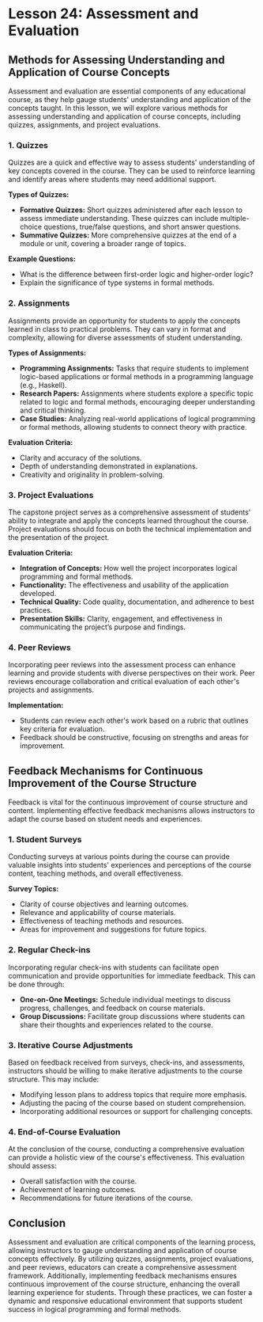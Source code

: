 # Lesson 24: Assessment and Evaluation

## Methods for Assessing Understanding and Application of Course Concepts

Assessment and evaluation are essential components of any educational course, as they help gauge students' understanding and application of the concepts taught. In this lesson, we will explore various methods for assessing understanding and application of course concepts, including quizzes, assignments, and project evaluations.

### 1. Quizzes

Quizzes are a quick and effective way to assess students' understanding of key concepts covered in the course. They can be used to reinforce learning and identify areas where students may need additional support.

**Types of Quizzes:**
- **Formative Quizzes:** Short quizzes administered after each lesson to assess immediate understanding. These quizzes can include multiple-choice questions, true/false questions, and short answer questions.
- **Summative Quizzes:** More comprehensive quizzes at the end of a module or unit, covering a broader range of topics.

**Example Questions:**
- What is the difference between first-order logic and higher-order logic?
- Explain the significance of type systems in formal methods.

### 2. Assignments

Assignments provide an opportunity for students to apply the concepts learned in class to practical problems. They can vary in format and complexity, allowing for diverse assessments of student understanding.

**Types of Assignments:**
- **Programming Assignments:** Tasks that require students to implement logic-based applications or formal methods in a programming language (e.g., Haskell).
- **Research Papers:** Assignments where students explore a specific topic related to logic and formal methods, encouraging deeper understanding and critical thinking.
- **Case Studies:** Analyzing real-world applications of logical programming or formal methods, allowing students to connect theory with practice.

**Evaluation Criteria:**
- Clarity and accuracy of the solutions.
- Depth of understanding demonstrated in explanations.
- Creativity and originality in problem-solving.

### 3. Project Evaluations

The capstone project serves as a comprehensive assessment of students' ability to integrate and apply the concepts learned throughout the course. Project evaluations should focus on both the technical implementation and the presentation of the project.

**Evaluation Criteria:**
- **Integration of Concepts:** How well the project incorporates logical programming and formal methods.
- **Functionality:** The effectiveness and usability of the application developed.
- **Technical Quality:** Code quality, documentation, and adherence to best practices.
- **Presentation Skills:** Clarity, engagement, and effectiveness in communicating the project’s purpose and findings.

### 4. Peer Reviews

Incorporating peer reviews into the assessment process can enhance learning and provide students with diverse perspectives on their work. Peer reviews encourage collaboration and critical evaluation of each other's projects and assignments.

**Implementation:**
- Students can review each other's work based on a rubric that outlines key criteria for evaluation.
- Feedback should be constructive, focusing on strengths and areas for improvement.

## Feedback Mechanisms for Continuous Improvement of the Course Structure

Feedback is vital for the continuous improvement of course structure and content. Implementing effective feedback mechanisms allows instructors to adapt the course based on student needs and experiences.

### 1. Student Surveys

Conducting surveys at various points during the course can provide valuable insights into students' experiences and perceptions of the course content, teaching methods, and overall effectiveness.

**Survey Topics:**
- Clarity of course objectives and learning outcomes.
- Relevance and applicability of course materials.
- Effectiveness of teaching methods and resources.
- Areas for improvement and suggestions for future topics.

### 2. Regular Check-ins

Incorporating regular check-ins with students can facilitate open communication and provide opportunities for immediate feedback. This can be done through:

- **One-on-One Meetings:** Schedule individual meetings to discuss progress, challenges, and feedback on course materials.
- **Group Discussions:** Facilitate group discussions where students can share their thoughts and experiences related to the course.

### 3. Iterative Course Adjustments

Based on feedback received from surveys, check-ins, and assessments, instructors should be willing to make iterative adjustments to the course structure. This may include:

- Modifying lesson plans to address topics that require more emphasis.
- Adjusting the pacing of the course based on student comprehension.
- Incorporating additional resources or support for challenging concepts.

### 4. End-of-Course Evaluation

At the conclusion of the course, conducting a comprehensive evaluation can provide a holistic view of the course's effectiveness. This evaluation should assess:

- Overall satisfaction with the course.
- Achievement of learning outcomes.
- Recommendations for future iterations of the course.

## Conclusion

Assessment and evaluation are critical components of the learning process, allowing instructors to gauge understanding and application of course concepts effectively. By utilizing quizzes, assignments, project evaluations, and peer reviews, educators can create a comprehensive assessment framework. Additionally, implementing feedback mechanisms ensures continuous improvement of the course structure, enhancing the overall learning experience for students. Through these practices, we can foster a dynamic and responsive educational environment that supports student success in logical programming and formal methods.